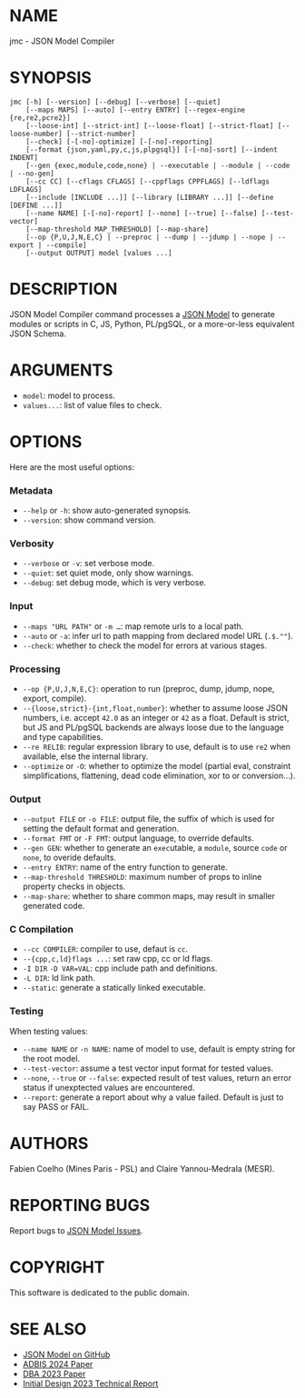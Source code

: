 # NAME

jmc - JSON Model Compiler

# SYNOPSIS

```
jmc [-h] [--version] [--debug] [--verbose] [--quiet]
    [--maps MAPS] [--auto] [--entry ENTRY] [--regex-engine {re,re2,pcre2}]
    [--loose-int] [--strict-int] [--loose-float] [--strict-float] [--loose-number] [--strict-number]
    [--check] [-[-no]-optimize] [-[-no]-reporting]
    [--format {json,yaml,py,c,js,plpgsql}] [-[-no]-sort] [--indent INDENT]
    [--gen {exec,module,code,none} | --executable | --module | --code | --no-gen]
    [--cc CC] [--cflags CFLAGS] [--cppflags CPPFLAGS] [--ldflags LDFLAGS]
    [--include [INCLUDE ...]] [--library [LIBRARY ...]] [--define [DEFINE ...]]
    [--name NAME] [-[-no]-report] [--none] [--true] [--false] [--test-vector]
    [--map-threshold MAP_THRESHOLD] [--map-share]
    [--op {P,U,J,N,E,C} | --preproc | --dump | --jdump | --nope | --export | --compile]
    [--output OUTPUT] model [values ...]
```

# DESCRIPTION

JSON Model Compiler command processes a [JSON Model](https://json-model.org/) to
generate modules or scripts in C, JS, Python, PL/pgSQL, or a more-or-less equivalent JSON Schema.

# ARGUMENTS

- `model`: model to process.
- `values...`: list of value files to check.

# OPTIONS

Here are the most useful options:

### Metadata

- `--help` or `-h`: show auto-generated synopsis.
- `--version`: show command version.

### Verbosity

- `--verbose` or `-v`: set verbose mode.
- `--quiet`: set quiet mode, only show warnings.
- `--debug`: set debug mode, which is very verbose.

### Input

- `--maps "URL PATH"` or `-m …`: map remote urls to a local path.
- `--auto` or `-a`: infer url to path mapping from declared model URL (`.$.""`).
- `--check`: whether to check the model for errors at various stages.

### Processing

- `--op {P,U,J,N,E,C}`: operation to run (preproc, dump, jdump, nope, export, compile).
- `--{loose,strict}-{int,float,number}`: whether to assume loose JSON numbers,
  i.e. accept `42.0` as an integer or `42` as a float. Default is strict, but
  JS and PL/pgSQL backends are always loose due to the language and type capabilities.
- `--re RELIB`: regular expression library to use, default is to use `re2` when available,
  else the internal library.
- `--optimize` or `-O`: whether to optimize the model
  (partial eval, constraint simplifications, flattening, dead code elimination,
  xor to or conversion…).

### Output

- `--output FILE` or `-o FILE`: output file, the suffix of which is used
  for setting the default format and generation.
- `--format FMT` or `-F FMT`: output language, to override defaults.
- `--gen GEN`: whether to generate an `exec`utable, a `module`, source `code` or `none`,
  to overide defaults.
- `--entry ENTRY`: name of the entry function to generate.
- `--map-threshold THRESHOLD`: maximum number of props to inline property checks in objects.
- `--map-share`: whether to share common maps, may result in smaller generated code.

### C Compilation

- `--cc COMPILER`: compiler to use, defaut is `cc`.
- `--{cpp,c,ld}flags ...`: set raw cpp, cc or ld flags.
- `-I DIR` `-D VAR=VAL`: cpp include path and definitions.
- `-L DIR`: ld link path.
- `--static`: generate a statically linked executable.

### Testing

When testing values:

- `--name NAME` or `-n NAME`: name of model to use, default is empty string for the root model.
- `--test-vector`: assume a test vector input format for tested values.
- `--none`, `--true` or `--false`: expected result of test values,
  return an error status if unexptected values are encountered.
- `--report`: generate a report about why a value failed. Default is just to say PASS or FAIL.

# AUTHORS

Fabien Coelho (Mines Paris - PSL) and Claire Yannou-Medrala (MESR).

# REPORTING BUGS

Report bugs to [JSON Model Issues](https://github.com/clairey-zx81/json-model/issues).

# COPYRIGHT

This software is dedicated to the public domain.

# SEE ALSO

- [JSON Model on GitHub](https://github.com/clairey-zx81/json-model)
- [ADBIS 2024 Paper](https://www.cri.minesparis.psl.eu/classement/doc/A-817.pdf)
- [DBA 2023 Paper](https://www.cri.minesparis.psl.eu/classement/doc/A-794.pdf)
- [Initial Design 2023 Technical Report](https://www.cri.minesparis.psl.eu/classement/doc/A-795.pdf)
